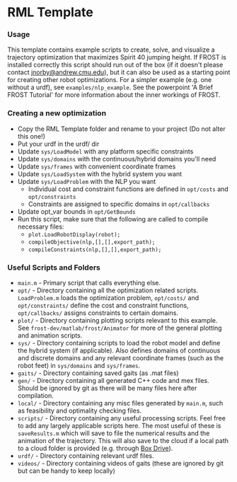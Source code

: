 # RML Template

### Usage
This template contains example scripts to create, solve, and visualize a trajectory optimization that maximizes Spirit 40 jumping height. If FROST is installed correctly this script should run out of the box (if it doesn't please contact jnorby@andrew.cmu.edu), but it can also be used as a starting point for creating other robot optimizations. For a simpler example (e.g. one without a urdf), see `examples/nlp_example`. See the powerpoint 'A Brief FROST Tutorial' for more information about the inner workings of FROST.

### Creating a new optimization
- Copy the RML Template folder and rename to your project (Do not alter this one!)
- Put your urdf in the urdf/ dir
- Update `sys/LoadModel` with any platform specific constraints
- Update `sys/domains` with the continuous/hybrid domains you'll need
- Update `sys/frames` with convenient coordinate frames
- Update `sys/LoadSystem` with the hybrid system you want
- Update `sys/LoadProblem` with the NLP you want
    - Individual cost and constraint functions are defined in `opt/costs` and `opt/constraints`
    - Constraints are assigned to specific domains in `opt/callbacks`
- Update opt_var bounds in `opt/GetBounds`
- Run this script, make sure that the following are called to compile necessary files:
    - `plot.LoadRobotDisplay(robot);`
    - `compileObjective(nlp,[],[],export_path);`
    - `compileConstraints(nlp,[],[],export_path);`

### Useful Scripts and Folders
- `main.m` - Primary script that calls everything else.
- `opt/` - Directory containing all the optimization related scripts. `LoadProblem.m` loads the optimization problem, `opt/costs/` and `opt/constraints/` define the cost and constraint functions, `opt/callbacks/` assigns constraints to certain domains.
- `plot/` - Directory containing plotting scripts relevant to this example. See `frost-dev/matlab/frost/Animator` for more of the general plotting and animation scripts.
- `sys/` - Directory containing scripts to load the robot model and define the hybrid system (if applicable). Also defines domains of continuous and discrete domains and any relevant coordinate frames (such as the robot feet) in `sys/domains` and `sys/frames`.
- `gaits/` - Directory containing saved gaits (as .mat files)
- `gen/` - Directory containing all generated C++ code and mex files. Should be ignored by git as there will be many files here after compilation.
- `local/` - Directory containing any misc files generated by `main.m`, such as feasibility and optimality checking files.
- `scripts/` - Directory containing any useful processing scripts. Feel free to add any largely applicable scripts here. The most useful of these is `saveResults.m` which will save to file the numerical results and the animation of the trajectory. This will also save to the cloud if a local path to a cloud folder is provided (e.g. through [Box Drive](https://www.cmu.edu/computing/services/comm-collab/collaboration/box/boxdrive.html)).
- `urdf/` - Directory containing relevant urdf files.
- `videos/` - Directory containing videos of gaits (these are ignored by git but can be handy to keep locally)